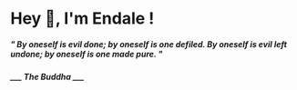 <h1 title="head"> Hey 👋, I'm Endale !</h1>

**<h5><i>" By oneself is evil done; by oneself is one defiled. By oneself is evil left undone; by oneself is one made pure. "</i></h5>**

*<b>___ The Buddha ___</b>*
